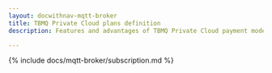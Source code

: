 ```yaml
---
layout: docwithnav-mqtt-broker
title: TBMQ Private Cloud plans definition
description: Features and advantages of TBMQ Private Cloud payment model

---
```


{% include docs/mqtt-broker/subscription.md %}